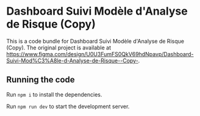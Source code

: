 
  # Dashboard Suivi Modèle d'Analyse de Risque (Copy)

  This is a code bundle for Dashboard Suivi Modèle d'Analyse de Risque (Copy). The original project is available at https://www.figma.com/design/U0U3FumFS0QkV69hdNpavp/Dashboard-Suivi-Mod%C3%A8le-d-Analyse-de-Risque--Copy-.

  ## Running the code

  Run `npm i` to install the dependencies.

  Run `npm run dev` to start the development server.
  